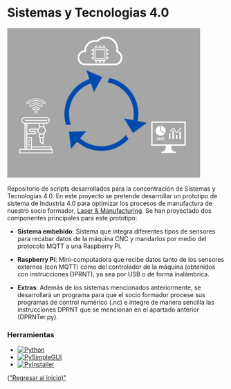 <a name = "readme-top"></a>

# Sistemas y Tecnologias 4.0

![Project Info. Cycle][project-pic]

Repositorio de scripts desarrollados para la concentración de Sistemas y Tecnologías 4.0. En este proyecto se pretende
desarrollar un prototipo de sistema de Industria 4.0 para
optimizar los procesos de manufactura de nuestro socio
formador, [Laser & Manufacturing][laser-link].
Se han proyectado dos componentes principales para este
prototipo:
* **Sistema embebido**: Sistema que integra diferentes tipos
de sensores para recabar datos de la máquina CNC y
mandarlos por medio del protocolo MQTT a una Raspberry Pi.
* **Raspberry Pi**: Mini-computadora que recibe datos tanto
de los sensores externos (con MQTT) como del controlador
de la máquina (obtenidos con instrucciones DPRNT), ya sea
por USB o de forma inalámbrica.

* **Extras**: Además de los sistemas mencionados anteriormente, se
desarrollará un programa para que el socio formador procese sus
programas de control numérico (.nc) e integre de manera sencilla
las instrucciones DPRNT que se mencionan en el apartado anterior (DPRNTer.py).

### Herramientas
* [![Python][python-badge]][python-link]
* [![PySimpleGUI][pysimplegui-badge]][pysimplegui-link]
* [![PyInstaller][pyinstaller-badge]][pyinstaller-link]


<p align = "">(<a href = "#readme-top">"Regresar al inicio)"</p>

<!--
#### Primer prototipo de la interfaz
![First GUI Draft][GUI-Draft_Link]
-->

[python-link]: https://www.python.org/
[python-badge]: https://img.shields.io/badge/Python-v3.8-blue
[pysimplegui-link]: https://www.pysimplegui.org/en/latest/
[pysimplegui-badge]: https://img.shields.io/badge/PySimpleGUI-v4.60-blue
[laser-link]: https://www.lasermanufactura.com/
[project-pic]: https://github.com/aaronrt21/SistemasTecnologias4.0/blob/main/Images/InfoCycle.png
[pyinstaller-badge]: https://img.shields.io/badge/PyInstaller-v5.4.1-blue
[pyinstaller-link]: https://pyinstaller.org/en/stable/